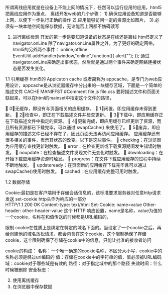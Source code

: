 



所谓离线应用就是在设备上不能上网的情况下，任然可以运行应用的应用，html5
把离线应用作为重点，
离线开发web的几个步骤：
1).确保应用设备知道是否能够上网，以便下一步执行正确的操作
2).应用能够访问一定的资源比如图片，
3).必须有一块本地空间能保存数据，无论能否上网都不妨碍读写

1. 进行离线检测
开发的第一步是要知道设备的状态是在线还是离线
html5定义了 navigator.onLine
除了navigator.onLine属性之外，为了更好的确定网络，html5的另外两个事件： online,offline
EventUtil.addHandler(window,"online",function(){
    alert("");
});
通过navigator.onLine来确定出事状态，然后就是通过两个事件来确定网络连接状态是否发生变化。

1.1 引用缓存
html5的 Applcaton cache 或者简称为 appcache，是专门为web应用设计，appcache是从浏览器缓存中分出来的一块缓存区域，下面是一个简单的描述文件
CACHE MANIFFST
#Comment
file.js
file.css
要将描述文件和页面关联起来，可以在html的mainset中指定这个文件的路径，
<html mainset="offline.manifest" />
 0：无缓存，即没有与页面相关的应用缓存。
 1：闲置，即应用缓存未得到更新。
 2：检查中，即正在下载描述文件并检查更新。
 3：下载中，即应用缓存正在下载描述文件中指定的资源。
 4：更新完成，即应用缓存已经更新了资源，而且所有资源都已下载完毕，可以通过 swapCache()
来使用了。
 5：废弃，即应用缓存的描述文件已经不存在了，因此页面无法再访问应用缓存。
应用缓存还有很多相关的事件，表示其状态的改变。以下是这些事件。
 checking：在浏览器为应用缓存查找更新时触发。
 error：在检查更新或下载资源期间发生错误时触发。
 noupdate：在检查描述文件发现文件无变化时触发。
 downloading：在开始下载应用缓存资源时触发。
 progress：在文件下载应用缓存的过程中持续不断地触发。
 updateready：在页面新的应用缓存下载完毕且可以通过 swapCache()使用时触发。
 cached：在应用缓存完整可用时触发。

1.2 数据存储

Cookie:最初是在客户端用于存储会话信息的，该标准要求服务器对任意http请求发送 set-cookie http头作为响应的一部分  
HTTP/1.1 200 OK
Content-type: text/html
Set-Cookie: name=value
Other-header: other-header-value
这个 HTTP 响应设置，name是名称，value为值的一个cookie，名称在和值传送的时候都是URL编码的，

限制
cookie在性质上是绑定在特定的域名下面的。当设定了一个cookie之后，再给创建他的域名放松请求，都会包含在这个cookie，这个限制确保了存储cookie，这个限制确保了存储在cookie中的信息，只能让批准的接收者访问

cookie的构成：
名称：一个唯一确定的cookie名称，不区分大小写，cookie中的名称必须是经过url编码的
值：存储在cookie中的字符串的值，值必须被URL编码
域：cookie对于哪些域是有效的
路径：对于指定域中的那个路径
失效时间：什么时候被删除
安全标志：



2. 使用离线缓存
3. 在浏览器中保存数据